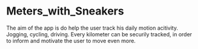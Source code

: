 # Meters_with_Sneakers

The aim of the app is do help the user track his daily motion acitivity. 
Jogging, cycling, driving. Every kilometer can be securily tracked,
in order to inform and motivate the user to move even more. 
